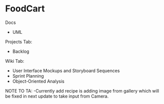 # FoodCart

Docs
- UML

Projects Tab:
- Backlog

Wiki Tab:
- User Interface Mockups and Storyboard Sequences
- Sprint Planning
- Object-Oriented Analysis

NOTE TO TA:
-Currently add recipe is adding image from gallery which will be fixed in next update to take input from Camera. 
